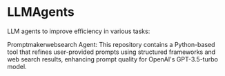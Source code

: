 # LLMAgents
LLM agents to improve efficiency in various tasks:

Promptmakerwebsearch Agent: This repository contains a Python-based tool that refines user-provided prompts using structured frameworks and web search results, enhancing prompt quality for OpenAI's GPT-3.5-turbo model.
